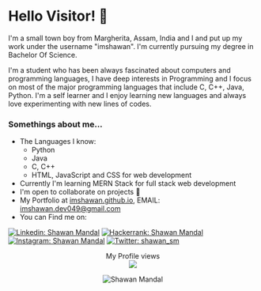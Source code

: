 # Hello Visitor! :wave:
 I'm a small town boy from Margherita, Assam, India and I and put up my work under the username "imshawan". I'm currently pursuing my degree in Bachelor Of Science.
 
 I'm a student who has been always fascinated about computers and programming languages, I have deep interests in Programming and I focus on most of the major programming languages that include C, C++, Java, Python. I'm a self learner and I enjoy learning new languages and always love experimenting with new lines of codes.  
 
 ### Somethings about me...
* The Languages I know:
    * Python
    * Java
    * C, C++
    * HTML, JavaScript and CSS for web development
* Currently I'm learning MERN Stack for full stack web development
* I'm open to collaborate on projects :open_hands:
* My Portfolio at <a href="https://imshawan.github.io/">imshawan.github.io</a>, EMAIL: <a href="mailto:imshawan.dev@gmail.com">imshawan.dev049@gmail.com</a>
* You can Find me on:

[![Linkedin: Shawan Mandal](https://img.shields.io/badge/-Shawan%20Mandal-blue?style=flat-square&logo=Linkedin&logoColor=white&link=https://www.linkedin.com/in/shawan-mandal)](https://www.linkedin.com/in/shawan-mandal)
[![Hackerrank: Shawan Mandal](https://img.shields.io/badge/-Shawan%20Mandal-brightgreen?style=flat-square&logo=Hackerrank&logoColor=white&link=https://www.hackerrank.com/shawan_sm)](https://www.hackerrank.com/shawan_sm)
[![Instagram: Shawan Mandal](https://img.shields.io/badge/-Shawan%20Mandal-red?style=flat-square&logo=Instagram&logoColor=white&link=https://www.instagram.com/shawan_sm)](https://www.instagram.com/shawan_sm)
[![Twitter: shawan_sm](https://img.shields.io/twitter/follow/shawan_sm?style=social)](https://twitter.com/shawan_sm)

<p align="center"> 
  My Profile views<br>
  <img src="https://profile-counter.glitch.me/imshawan/count.svg">
</p>
<p align="center">
<img src="https://github-readme-streak-stats.herokuapp.com/?user=imshawan" alt="Shawan Mandal"/>
 </p>
